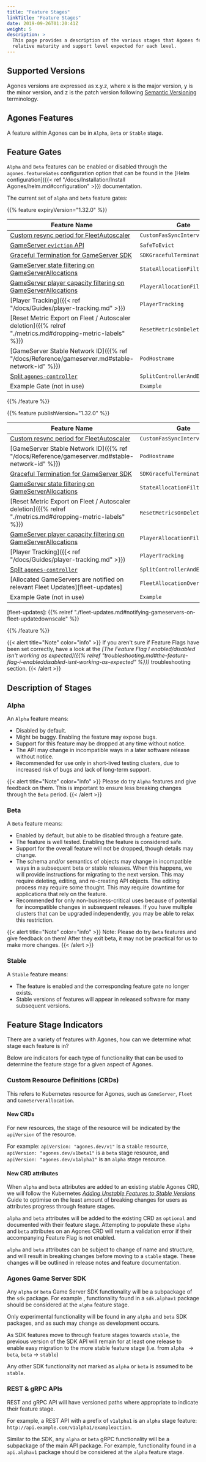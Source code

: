 ```yaml
---
title: "Feature Stages"
linkTitle: "Feature Stages"
date: 2019-09-26T01:20:41Z
weight: 5
description: >
  This page provides a description of the various stages that Agones features can be in, and the
  relative maturity and support level expected for each level.
---
```


## Supported Versions

Agones versions are expressed as x.y.z, where x is the major version, y is the minor version, and z is the patch version
following [Semantic Versioning](http://semver.org/) terminology.

## Agones Features

A feature within Agones can be in `Alpha`, `Beta` or `Stable` stage.

## Feature Gates

`Alpha` and `Beta` features can be enabled or disabled through the `agones.featureGates` configuration option 
that can be found in the [Helm configuration]({{< ref "/docs/Installation/Install Agones/helm.md#configuration" >}}) documentation.

The current set of `alpha` and `beta` feature gates:

{{% feature expiryVersion="1.32.0" %}}

| Feature Name                                                                                                          | Gate                           | Default  | Stage   | Since  |
|-----------------------------------------------------------------------------------------------------------------------|--------------------------------|----------|---------|--------|
| [Custom resync period for FleetAutoscaler](https://github.com/googleforgames/agones/issues/1955)                      | `CustomFasSyncInterval`        | Enabled  | `Beta`  | 1.25.0 |
| [GameServer `eviction` API](https://github.com/googleforgames/agones/issues/2794)                                     | `SafeToEvict`                  | Enabled  | `Beta`  | 1.30.0 |
| [Graceful Termination for GameServer SDK](https://github.com/googleforgames/agones/pull/2205)                         | `SDKGracefulTermination`       | Enabled  | `Beta`  | 1.18.0 |
| [GameServer state filtering on GameServerAllocations](https://github.com/googleforgames/agones/issues/1239)           | `StateAllocationFilter`        | Enabled  | `Beta`  | 1.26.0 |
| [GameServer player capacity filtering on GameServerAllocations](https://github.com/googleforgames/agones/issues/1239) | `PlayerAllocationFilter`       | Disabled | `Alpha` | 1.14.0 |
| [Player Tracking]({{< ref "/docs/Guides/player-tracking.md" >}})                                                      | `PlayerTracking`               | Disabled | `Alpha` | 1.6.0  |
| [Reset Metric Export on Fleet / Autoscaler deletion]({{% relref "./metrics.md#dropping-metric-labels" %}})            | `ResetMetricsOnDelete`         | Disabled | `Alpha` | 1.26.0 |
| [GameServer Stable Network ID]({{% ref "/docs/Reference/gameserver.md#stable-network-id" %}})                         | `PodHostname`                  | Disabled | `Alpha` | 1.29.0 |
| [Split `agones-controller` ](https://github.com/googleforgames/agones/issues/2797)                                    | `SplitControllerAndExtensions` | Disabled | `Alpha` | 1.30.0 |
| Example Gate (not in use)                                                                                             | `Example`                      | Disabled | None    | 0.13.0 |

{{% /feature %}}

{{% feature publishVersion="1.32.0" %}}

| Feature Name                                                                                                          | Gate                           | Default  | Stage   | Since  |
|-----------------------------------------------------------------------------------------------------------------------|--------------------------------|----------|---------|--------|
| [Custom resync period for FleetAutoscaler](https://github.com/googleforgames/agones/issues/1955)                      | `CustomFasSyncInterval`        | Enabled  | `Beta`  | 1.25.0 |
| [GameServer Stable Network ID]({{% ref "/docs/Reference/gameserver.md#stable-network-id" %}})                         | `PodHostname`                  | Enabled  | `Beta`  | 1.32.0 |
| [Graceful Termination for GameServer SDK](https://github.com/googleforgames/agones/pull/2205)                         | `SDKGracefulTermination`       | Enabled  | `Beta`  | 1.18.0 |
| [GameServer state filtering on GameServerAllocations](https://github.com/googleforgames/agones/issues/1239)           | `StateAllocationFilter`        | Enabled  | `Beta`  | 1.26.0 |
| [Reset Metric Export on Fleet / Autoscaler deletion]({{% relref "./metrics.md#dropping-metric-labels" %}})            | `ResetMetricsOnDelete`         | Enabled  | `Beta`  | 1.26.0 |
| [GameServer player capacity filtering on GameServerAllocations](https://github.com/googleforgames/agones/issues/1239) | `PlayerAllocationFilter`       | Disabled | `Alpha` | 1.14.0 |
| [Player Tracking]({{< ref "/docs/Guides/player-tracking.md" >}})                                                      | `PlayerTracking`               | Disabled | `Alpha` | 1.6.0  |
| [Split `agones-controller` ](https://github.com/googleforgames/agones/issues/2797)                                    | `SplitControllerAndExtensions` | Disabled | `Alpha` | 1.30.0 |
| [Allocated GameServers are notified on relevant Fleet Updates][fleet-updates]                                         | `FleetAllocationOverflow`      | Disabled | `Alpha` | 1.32.0 |
| Example Gate (not in use)                                                                                             | `Example`                      | Disabled | None    | 0.13.0 |

[fleet-updates]: {{% relref "./fleet-updates.md#notifying-gameservers-on-fleet-updatedownscale" %}}

{{% /feature %}}

{{< alert title="Note" color="info" >}}
If you aren't sure if Feature Flags have been set correctly, have a look at the
_[The Feature Flag I enabled/disabled isn't working as expected]({{% relref "troubleshooting.md#the-feature-flag-i-enableddisabled-isnt-working-as-expected" %}})_
troubleshooting section.
{{< /alert >}}

## Description of Stages

### Alpha

An `Alpha` feature means:

* Disabled by default.
* Might be buggy. Enabling the feature may expose bugs.
* Support for this feature may be dropped at any time without notice.
* The API may change in incompatible ways in a later software release without notice.
* Recommended for use only in short-lived testing clusters, due to increased risk of bugs and lack of long-term support.

{{< alert title="Note" color="info" >}}
Please do try `Alpha` features and give feedback on them. This is important to ensure less breaking changes
through the `Beta` period.
{{< /alert >}}

### Beta

A `Beta` feature means:

* Enabled by default, but able to be disabled through a feature gate.
* The feature is well tested. Enabling the feature is considered safe.
* Support for the overall feature will not be dropped, though details may change.
* The schema and/or semantics of objects may change in incompatible ways in a subsequent beta or stable releases. When
  this happens, we will provide instructions for migrating to the next version. This may require deleting, editing,
  and re-creating API objects. The editing process may require some thought. This may require downtime for
  applications that rely on the feature.
* Recommended for only non-business-critical uses because of potential for incompatible changes in subsequent releases.
  If you have multiple clusters that can be upgraded independently, you may be able to relax this restriction.

{{< alert title="Note" color="info" >}}
Note: Please do try `Beta` features and give feedback on them! After they exit beta, it may not be practical for us
to make more changes.
{{< /alert >}}

### Stable

A `Stable` feature means:

* The feature is enabled and the corresponding feature gate no longer exists.
* Stable versions of features will appear in released software for many subsequent versions.

## Feature Stage Indicators

There are a variety of features with Agones, how can we determine what stage each feature is in?

Below are indicators for each type of functionality that can be used to determine the feature stage for a given aspect
of Agones.

### Custom Resource Definitions (CRDs)

This refers to Kubernetes resource for Agones, such as `GameServer`, `Fleet` and `GameServerAllocation`.

#### New CRDs

For new resources, the stage of the resource will be indicated by the `apiVersion` of the resource.

For example: `apiVersion: "agones.dev/v1"` is a `stable` resource, `apiVersion: "agones.dev/v1beta1"` is a `beta`
 stage resource, and `apiVersion: "agones.dev/v1alpha1"` is an `alpha` stage resource.

#### New CRD attributes

When `alpha` and `beta` attributes are added to an existing stable Agones CRD, we will follow the Kubernetes [_Adding
 Unstable Features to Stable Versions_](https://github.com/kubernetes/community/blob/master/contributors/devel/sig-architecture/api_changes.md#adding-unstable-features-to-stable-versions)
Guide to optimise on the least amount of breaking changes for users as attributes progress through feature stages.

`alpha` and `beta` attributes will be added to the existing CRD as `optional` and documented with their feature stage.
Attempting to populate these `alpha` and `beta` attributes on an Agones CRD will return a validation error if their
 accompanying Feature Flag is not enabled.

`alpha` and `beta` attributes can be subject to change of name and structure, and will result in breaking changes
 before moving to a `stable` stage. These changes will be outlined in release notes and feature documentation. 

### Agones Game Server SDK

Any `alpha` or `beta` Game Server SDK functionality will be a subpackage of the `sdk` package. For example
, functionality found in a `sdk.alphav1` package should be considered at the `alpha` feature stage.

Only experimental functionality will be found in any `alpha` and `beta` SDK packages, and as such may change as 
development occurs. 

As SDK features move to through feature stages towards `stable`, the previous version of the SDK API
will remain for at least one release to enable easy migration to the more stable feature stage (i.e. from `alpha
` -> `beta`, `beta` -> `stable`)

Any other SDK functionality not marked as `alpha` or `beta` is assumed to be `stable`.

### REST & gRPC APIs 

REST and gRPC API will have versioned paths where appropriate to indicate their feature stage.

For example, a REST API with a prefix of `v1alpha1` is an `alpha` stage feature: 
`http://api.example.com/v1alpha1/exampleaction`.

Similar to the SDK, any `alpha` or `beta` gRPC functionality will be a subpackage of the main API package.
For example, functionality found in a `api.alphav1` package should be considered at the `alpha` feature stage. 

